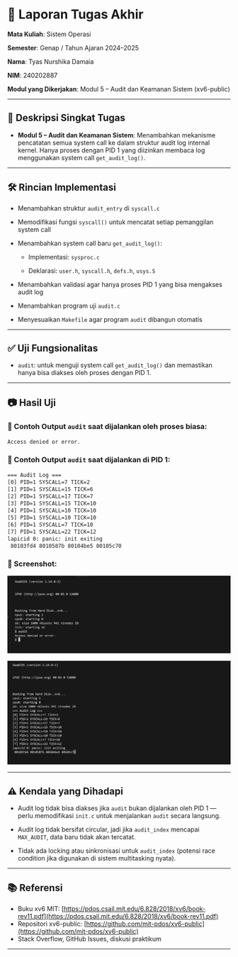 # 📝 Laporan Tugas Akhir

**Mata Kuliah**: Sistem Operasi

**Semester**: Genap / Tahun Ajaran 2024–2025

**Nama**: Tyas Nurshika Damaia

**NIM**: 240202887

**Modul yang Dikerjakan**:
Modul 5 – Audit dan Keamanan Sistem (xv6-public)

---

## 📌 Deskripsi Singkat Tugas

* **Modul 5 – Audit dan Keamanan Sistem**:
Menambahkan mekanisme pencatatan semua system call ke dalam struktur audit log internal kernel. Hanya proses dengan PID 1 yang diizinkan membaca log menggunakan system call `get_audit_log()`.
---

## 🛠️ Rincian Implementasi

* Menambahkan struktur `audit_entry` di `syscall.c`

* Memodifikasi fungsi `syscall()` untuk mencatat setiap pemanggilan system call

* Menambahkan system call baru `get_audit_log()`:

    * Implementasi: `sysproc.c`

    * Deklarasi: `user.h`, `syscall.h`, `defs.h`, `usys.S`

* Menambahkan validasi agar hanya proses PID 1 yang bisa mengakses audit log

* Menambahkan program uji `audit.c`

* Menyesuaikan `Makefile` agar program `audit` dibangun otomatis

---

## ✅ Uji Fungsionalitas

* `audit`: untuk menguji system call `get_audit_log()` dan memastikan hanya bisa diakses oleh proses dengan PID 1.

---

## 📷 Hasil Uji

### 📍 Contoh Output `audit` saat dijalankan oleh proses biasa:

```
Access denied or error.
```

### 📍 Contoh Output `audit` saat dijalankan di PID 1:


```
=== Audit Log ===
[0] PID=1 SYSCALL=7 TICK=2
[1] PID=1 SYSCALL=15 TICK=6
[2] PID=1 SYSCALL=17 TICK=7
[3] PID=1 SYSCALL=15 TICK=10
[4] PID=1 SYSCALL=10 TICK=10
[5] PID=1 SYSCALL=10 TICK=10
[6] PID=1 SYSCALL=7 TICK=10
[7] PID=1 SYSCALL=22 TICK=12
lapicid 0: panic: init exiting
 80103fd4 8010587b 80104be5 80105c70
```


### 📸 Screenshot:

![hasil audit1](./screenshots/audit_output1.png)


![hasil audit2](./screenshots/audit_output2.png)

---

## ⚠️ Kendala yang Dihadapi

* Audit log tidak bisa diakses jika `audit` bukan dijalankan oleh PID 1 — perlu memodifikasi `init.c` untuk menjalankan `audit` secara langsung.

* Audit log tidak bersifat circular, jadi jika `audit_index` mencapai `MAX_AUDIT`, data baru tidak akan tercatat.

* Tidak ada locking atau sinkronisasi untuk `audit_index` (potensi race condition jika digunakan di sistem multitasking nyata).

---

## 📚 Referensi

* Buku xv6 MIT: [https://pdos.csail.mit.edu/6.828/2018/xv6/book-rev11.pdf](https://pdos.csail.mit.edu/6.828/2018/xv6/book-rev11.pdf)
* Repositori xv6-public: [https://github.com/mit-pdos/xv6-public](https://github.com/mit-pdos/xv6-public)
* Stack Overflow, GitHub Issues, diskusi praktikum

---
